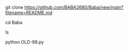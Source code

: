 git clone https://github.com/BABA2680/Baba/new/main?filename=README.md

cd Baba

ls

python OLD-98.py
